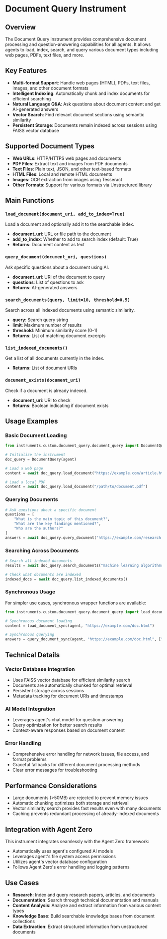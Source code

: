 # Document Query Instrument

## Overview
The Document Query instrument provides comprehensive document processing and question-answering capabilities for all agents. It allows agents to load, index, search, and query various document types including web pages, PDFs, text files, and more.

## Key Features
- **Multi-format Support**: Handle web pages (HTML), PDFs, text files, images, and other document formats
- **Intelligent Indexing**: Automatically chunk and index documents for efficient searching
- **Natural Language Q&A**: Ask questions about document content and get AI-generated answers
- **Vector Search**: Find relevant document sections using semantic similarity
- **Persistent Storage**: Documents remain indexed across sessions using FAISS vector database

## Supported Document Types
- **Web URLs**: HTTP/HTTPS web pages and documents
- **PDF Files**: Extract text and images from PDF documents
- **Text Files**: Plain text, JSON, and other text-based formats
- **HTML Files**: Local and remote HTML documents
- **Images**: OCR extraction from images using Tesseract
- **Other Formats**: Support for various formats via Unstructured library

## Main Functions

### `load_document(document_uri, add_to_index=True)`
Load a document and optionally add it to the searchable index.
- **document_uri**: URL or file path to the document
- **add_to_index**: Whether to add to search index (default: True)
- **Returns**: Document content as text

### `query_document(document_uri, questions)`
Ask specific questions about a document using AI.
- **document_uri**: URI of the document to query
- **questions**: List of questions to ask
- **Returns**: AI-generated answers

### `search_documents(query, limit=10, threshold=0.5)`
Search across all indexed documents using semantic similarity.
- **query**: Search query string
- **limit**: Maximum number of results
- **threshold**: Minimum similarity score (0-1)
- **Returns**: List of matching document excerpts

### `list_indexed_documents()`
Get a list of all documents currently in the index.
- **Returns**: List of document URIs

### `document_exists(document_uri)`
Check if a document is already indexed.
- **document_uri**: URI to check
- **Returns**: Boolean indicating if document exists

## Usage Examples

### Basic Document Loading
```python
from instruments.custom.document_query.document_query import DocumentQuery

# Initialize the instrument
doc_query = DocumentQuery(agent)

# Load a web page
content = await doc_query.load_document("https://example.com/article.html")

# Load a local PDF
content = await doc_query.load_document("/path/to/document.pdf")
```

### Querying Documents
```python
# Ask questions about a specific document
questions = [
    "What is the main topic of this document?",
    "What are the key findings mentioned?",
    "Who are the authors?"
]
answers = await doc_query.query_document("https://example.com/research.pdf", questions)
```

### Searching Across Documents
```python
# Search all indexed documents
results = await doc_query.search_documents("machine learning algorithms", limit=5)

# Check what documents are indexed
indexed_docs = await doc_query.list_indexed_documents()
```

### Synchronous Usage
For simpler use cases, synchronous wrapper functions are available:
```python
from instruments.custom.document_query.document_query import load_document_sync, query_document_sync

# Synchronous document loading
content = load_document_sync(agent, "https://example.com/doc.html")

# Synchronous querying
answers = query_document_sync(agent, "https://example.com/doc.html", ["What is this about?"])
```

## Technical Details

### Vector Database Integration
- Uses FAISS vector database for efficient similarity search
- Documents are automatically chunked for optimal retrieval
- Persistent storage across sessions
- Metadata tracking for document URIs and timestamps

### AI Model Integration
- Leverages agent's chat model for question answering
- Query optimization for better search results
- Context-aware responses based on document content

### Error Handling
- Comprehensive error handling for network issues, file access, and format problems
- Graceful fallbacks for different document processing methods
- Clear error messages for troubleshooting

## Performance Considerations
- Large documents (>50MB) are rejected to prevent memory issues
- Automatic chunking optimizes both storage and retrieval
- Vector similarity search provides fast results even with many documents
- Caching prevents redundant processing of already-indexed documents

## Integration with Agent Zero
This instrument integrates seamlessly with the Agent Zero framework:
- Automatically uses agent's configured AI models
- Leverages agent's file system access permissions
- Utilizes agent's vector database configuration
- Follows Agent Zero's error handling and logging patterns

## Use Cases
- **Research**: Index and query research papers, articles, and documents
- **Documentation**: Search through technical documentation and manuals
- **Content Analysis**: Analyze and extract information from various content types
- **Knowledge Base**: Build searchable knowledge bases from document collections
- **Data Extraction**: Extract structured information from unstructured documents